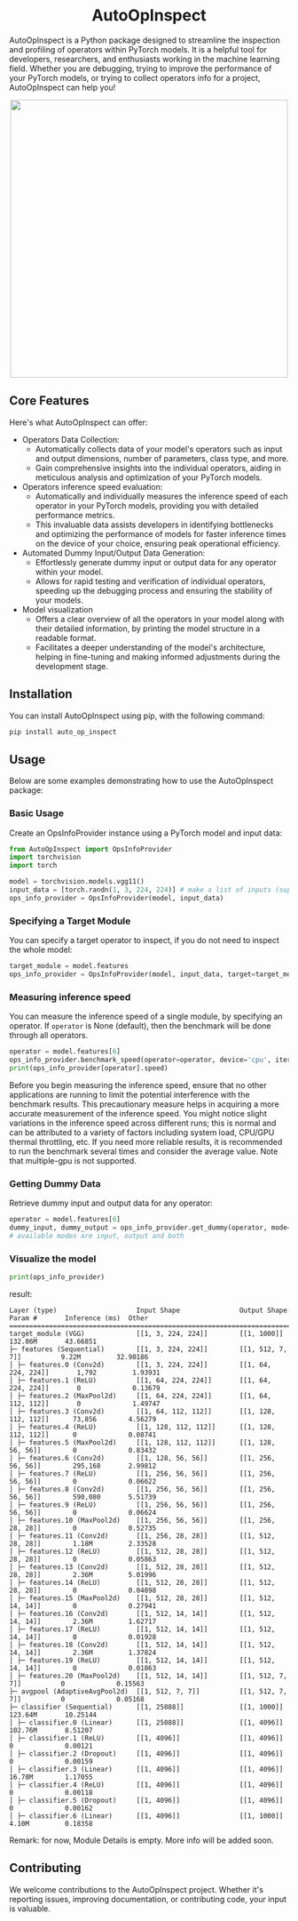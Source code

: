 <div align="center">

# AutoOpInspect
</div>

AutoOpInspect is a Python package designed to streamline the inspection and profiling of operators within PyTorch models. It is a helpful tool for developers, researchers, and enthusiasts working in the machine learning field. Whether you are debugging, trying to improve the performance of your PyTorch models, or trying to collect operators info for a project, AutoOpInspect can help you!

<div align="center">
  <img src="./assets/AutoOpInspect_logo.png" width="500"/>
</div>


## Core Features

Here's what AutoOpInspect can offer:

- Operators Data Collection:
  - Automatically collects data of your model's operators such as input and output dimensions, number of parameters, class type, and more.
  - Gain comprehensive insights into the individual operators, aiding in meticulous analysis and optimization of your PyTorch models.
- Operators inference speed evaluation:
  - Automatically and individually measures the inference speed of each operator in your PyTorch models, providing you with detailed performance metrics.
  - This invaluable data assists developers in identifying bottlenecks and optimizing the performance of models for faster inference times on the device of your choice, ensuring peak operational efficiency.
- Automated Dummy Input/Output Data Generation:
  - Effortlessly generate dummy input or output data for any operator within your model.
  - Allows for rapid testing and verification of individual operators, speeding up the debugging process and ensuring the stability of your models.
- Model visualization
  - Offers a clear overview of all the operators in your model along with their detailed information, by printing the model structure in a readable format.
  - Facilitates a deeper understanding of the model's architecture, helping in fine-tuning and making informed adjustments during the development stage.

## Installation

You can install AutoOpInspect using pip, with the following command:

``` bash
pip install auto_op_inspect
```

## Usage

Below are some examples demonstrating how to use the AutoOpInspect package:

### Basic Usage

Create an OpsInfoProvider instance using a PyTorch model and input data:

``` python
from AutoOpInspect import OpsInfoProvider
import torchvision
import torch

model = torchvision.models.vgg11()
input_data = [torch.randn(1, 3, 224, 224)] # make a list of inputs (supports multiple inputs)
ops_info_provider = OpsInfoProvider(model, input_data)
```

### Specifying a Target Module

You can specify a target operator to inspect, if you do not need to inspect the whole model:

``` python
target_module = model.features
ops_info_provider = OpsInfoProvider(model, input_data, target=target_module)
```

### Measuring inference speed

You can measure the inference speed of a single module, by specifying an operator.
If `operator` is None (default), then the benchmark will be done through all operators.

``` python
operator = model.features[6]
ops_info_provider.benchmark_speed(operator=operator, device='cpu', iterations=100)
print(ops_info_provider[operator].speed)
```

Before you begin measuring the inference speed, ensure that no other applications are running to limit the potential interference with the benchmark results. This precautionary measure helps in acquiring a more accurate measurement of the inference speed.
You might notice slight variations in the inference speed across different runs; this is normal and can be attributed to a variety of factors including system load, CPU/GPU thermal throttling, etc. If you need more reliable results, it is recommended to run the benchmark several times and consider the average value.
Note that multiple-gpu is not supported.

### Getting Dummy Data

Retrieve dummy input and output data for any operator:

``` python
operator = model.features[6]
dummy_input, dummy_output = ops_info_provider.get_dummy(operator, mode='both')
# available modes are input, output and both
```

### Visualize the model

``` python
print(ops_info_provider)
```

result:

```
Layer (type)                    Input Shape               Output Shape              Param #       Inference (ms)  Other
=======================================================================================================================================================
target_module (VGG)             [[1, 3, 224, 224]]        [[1, 1000]]               132.86M       43.66851
├─ features (Sequential)        [[1, 3, 224, 224]]        [[1, 512, 7, 7]]          9.22M         32.90186
│ ├─ features.0 (Conv2d)        [[1, 3, 224, 224]]        [[1, 64, 224, 224]]       1,792         1.93931
│ ├─ features.1 (ReLU)          [[1, 64, 224, 224]]       [[1, 64, 224, 224]]       0             0.13679
│ ├─ features.2 (MaxPool2d)     [[1, 64, 224, 224]]       [[1, 64, 112, 112]]       0             1.49747
│ ├─ features.3 (Conv2d)        [[1, 64, 112, 112]]       [[1, 128, 112, 112]]      73,856        4.56279
│ ├─ features.4 (ReLU)          [[1, 128, 112, 112]]      [[1, 128, 112, 112]]      0             0.08741
│ ├─ features.5 (MaxPool2d)     [[1, 128, 112, 112]]      [[1, 128, 56, 56]]        0             0.83432
│ ├─ features.6 (Conv2d)        [[1, 128, 56, 56]]        [[1, 256, 56, 56]]        295,168       2.99812
│ ├─ features.7 (ReLU)          [[1, 256, 56, 56]]        [[1, 256, 56, 56]]        0             0.06622
│ ├─ features.8 (Conv2d)        [[1, 256, 56, 56]]        [[1, 256, 56, 56]]        590,080       5.51739
│ ├─ features.9 (ReLU)          [[1, 256, 56, 56]]        [[1, 256, 56, 56]]        0             0.06624
│ ├─ features.10 (MaxPool2d)    [[1, 256, 56, 56]]        [[1, 256, 28, 28]]        0             0.52735
│ ├─ features.11 (Conv2d)       [[1, 256, 28, 28]]        [[1, 512, 28, 28]]        1.18M         2.33528
│ ├─ features.12 (ReLU)         [[1, 512, 28, 28]]        [[1, 512, 28, 28]]        0             0.05863
│ ├─ features.13 (Conv2d)       [[1, 512, 28, 28]]        [[1, 512, 28, 28]]        2.36M         5.01996
│ ├─ features.14 (ReLU)         [[1, 512, 28, 28]]        [[1, 512, 28, 28]]        0             0.04898
│ ├─ features.15 (MaxPool2d)    [[1, 512, 28, 28]]        [[1, 512, 14, 14]]        0             0.27941
│ ├─ features.16 (Conv2d)       [[1, 512, 14, 14]]        [[1, 512, 14, 14]]        2.36M         1.62717
│ ├─ features.17 (ReLU)         [[1, 512, 14, 14]]        [[1, 512, 14, 14]]        0             0.01928
│ ├─ features.18 (Conv2d)       [[1, 512, 14, 14]]        [[1, 512, 14, 14]]        2.36M         1.37824
│ ├─ features.19 (ReLU)         [[1, 512, 14, 14]]        [[1, 512, 14, 14]]        0             0.01863
│ ├─ features.20 (MaxPool2d)    [[1, 512, 14, 14]]        [[1, 512, 7, 7]]          0             0.15563
├─ avgpool (AdaptiveAvgPool2d)  [[1, 512, 7, 7]]          [[1, 512, 7, 7]]          0             0.05168
├─ classifier (Sequential)      [[1, 25088]]              [[1, 1000]]               123.64M       10.25144
│ ├─ classifier.0 (Linear)      [[1, 25088]]              [[1, 4096]]               102.76M       8.51207
│ ├─ classifier.1 (ReLU)        [[1, 4096]]               [[1, 4096]]               0             0.00121
│ ├─ classifier.2 (Dropout)     [[1, 4096]]               [[1, 4096]]               0             0.00159
│ ├─ classifier.3 (Linear)      [[1, 4096]]               [[1, 4096]]               16.78M        1.17055
│ ├─ classifier.4 (ReLU)        [[1, 4096]]               [[1, 4096]]               0             0.00118
│ ├─ classifier.5 (Dropout)     [[1, 4096]]               [[1, 4096]]               0             0.00162
│ ├─ classifier.6 (Linear)      [[1, 4096]]               [[1, 1000]]               4.10M         0.18358
```

Remark: for now, Module Details is empty. More info will be added soon.

## Contributing

We welcome contributions to the AutoOpInspect project. Whether it's reporting issues, improving documentation, or contributing code, your input is valuable.